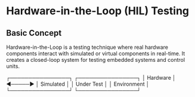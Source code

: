 # Hardware-in-the-Loop (HIL) Testing
## Basic Concept
Hardware-in-the-Loop is a testing technique where real hardware components interact with simulated or virtual components in real-time. It creates a closed-loop system for testing embedded systems and control units.

┌────────────────┐         ┌────────────────┐
│   Hardware     │ ◄─────► │   Simulated    │
│   Under Test   │         │   Environment  │
└────────────────┘         └────────────────┘
